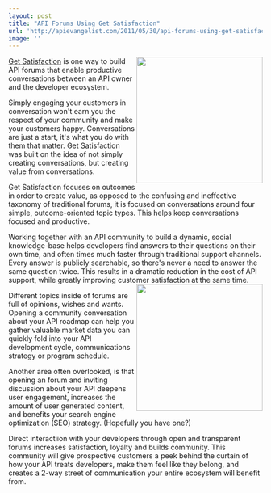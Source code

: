 ```yaml
---
layout: post
title: "API Forums Using Get Satisfaction"
url: 'http://apievangelist.com/2011/05/30/api-forums-using-get-satisfaction/'
image: ''
---
```


[<img class="c1" src="http://kinlane-productions.s3.amazonaws.com/api-evangelist/get_satisfaction/get_satisfaction_logo.jpg" alt="" width="250" align="right" />][1][Get Satisfaction][1] is one way to build API forums that enable productive conversations between an API owner and the developer ecosystem.

Simply engaging your customers in conversation won't earn you the respect of your community and make your customers happy. Conversations are just a start, it's what you do with them that matter. Get Satisfaction was built on the idea of not simply creating conversations, but creating value from conversations.

Get Satisfaction focuses on outcomes in order to create value, as opposed to the confusing and ineffective taxonomy of traditional forums, it is focused on conversations around four simple, outcome-oriented topic types. This helps keep conversations focused and productive.

Working together with an API community to build a dynamic, social knowledge-base helps developers find answers to their questions on their own time, and often times much faster through traditional support channels. Every answer is publicly searchable, so there's never a need to answer the same question twice. This results in a dramatic reduction in the cost of API support, while greatly improving customer satisfaction at the same time.<img class="c1" src="http://kinlane-productions.s3.amazonaws.com/api-evangelist/get_satisfaction/get-satisfaction-screenshot.jpg" alt="" width="250" align="right" />

Different topics inside of forums are full of opinions, wishes and wants. Opening a community conversation about your API roadmap can help you gather valuable market data you can quickly fold into your API development cycle, communications strategy or program schedule.

Another area often overlooked, is that opening an forum and inviting discussion about your API deepens user engagement, increases the amount of user generated content, and benefits your search engine optimization (SEO) strategy. (Hopefully you have one?)

Direct interactiion with your developers through open and transparent forums increases satisfaction, loyalty and builds community. This community will give prospective customers a peek behind the curtain of how your API treats developers, make them feel like they belong, and creates a 2-way street of communication your entire ecosystem will benefit from.

   [1]: http://getsatisfaction.com/ (Get Satisfaction)
